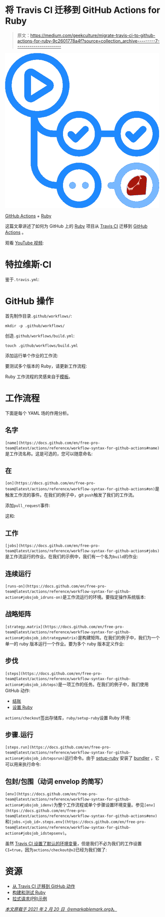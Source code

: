 # 将 Travis CI 迁移到 GitHub Actions for Ruby

> 原文：<https://medium.com/geekculture/migrate-travis-ci-to-github-actions-for-ruby-9c2601778a4f?source=collection_archive---------7----------------------->

![](img/5bfd67b89692778532ca0e2bc5ebb040.png)

[GitHub Actions](https://b.remarkabl.org/github-actions) + [Ruby](https://b.remarkabl.org/ruby)

这篇文章讲述了如何为 GitHub 上的 [Ruby](https://b.remarkabl.org/ruby) 项目从 [Travis CI](https://b.remarkabl.org/travis-ci) 迁移到 [GitHub Actions](https://b.remarkabl.org/github-actions) 。

观看 [YouTube 视频](https://youtu.be/QE9mk9Ww7oM?list=PLVgOtoUBG2mdLpj6qT5DXfg5_pGPTDrJZ):

# 特拉维斯·CI

鉴于`.travis.yml`:

# GitHub 操作

首先制作目录`.github/workflows/`:

```
mkdir -p .github/workflows/
```

创造`.github/workflows/build.yml`:

```
touch .github/workflows/build.yml
```

添加运行单个作业的工作流:

要测试多个版本的 Ruby，请更新工作流程:

Ruby 工作流程的灵感来自于[模板](https://github.com/actions/starter-workflows/blob/master/ci/ruby.yml)。

# 工作流程

下面是每个 YAML 场的作用分析。

## 名字

`[name](https://docs.github.com/en/free-pro-team@latest/actions/reference/workflow-syntax-for-github-actions#name)`是工作流名称。这是可选的，您可以随意命名:

## 在

`[on](https://docs.github.com/en/free-pro-team@latest/actions/reference/workflow-syntax-for-github-actions#on)`是触发工作流的事件。在我们的例子中，git `push`触发了我们的工作流。

添加`pull_request`事件:

这和:

## 工作

`[jobs](https://docs.github.com/en/free-pro-team@latest/actions/reference/workflow-syntax-for-github-actions#jobs)`是工作流运行的作业。在我们的示例中，我们有一个名为`build`的作业:

## 连续运行

`[runs-on](https://docs.github.com/en/free-pro-team@latest/actions/reference/workflow-syntax-for-github-actions#jobsjob_idruns-on)`是工作流运行的环境。要指定操作系统版本:

## 战略矩阵

`[strategy.matrix](https://docs.github.com/en/free-pro-team@latest/actions/reference/workflow-syntax-for-github-actions#jobsjob_idstrategymatrix)`是构建矩阵。在我们的例子中，我们为一个单一的 ruby 版本运行一个作业。要为多个 ruby 版本定义作业:

## 步伐

`[steps](https://docs.github.com/en/free-pro-team@latest/actions/reference/workflow-syntax-for-github-actions#jobsjob_idsteps)`是一项工作的任务。在我们的例子中，我们使用 GitHub 动作:

*   [结账](https://github.com/marketplace/actions/checkout)
*   [设置 Ruby](https://github.com/marketplace/actions/setup-ruby-jruby-and-truffleruby)

`actions/checkout`签出存储库，`ruby/setup-ruby`设置 Ruby 环境:

## 步骤.运行

`[steps.run](https://docs.github.com/en/free-pro-team@latest/actions/reference/workflow-syntax-for-github-actions#jobsjob_idstepsrun)`运行命令。由于 [setup-ruby](https://github.com/ruby/setup-ruby) 安装了 [bundler](https://bundler.io/) ，它可以用来执行命令:

## 包封/包围（动词 envelop 的简写）

`[env](https://docs.github.com/en/free-pro-team@latest/actions/reference/workflow-syntax-for-github-actions#jobsjob_idenv)`为整个工作流程或单个步骤设置环境变量。参见`[env](https://docs.github.com/en/free-pro-team@latest/actions/reference/workflow-syntax-for-github-actions#env)`和`[jobs.<job_id>.steps.env](https://docs.github.com/en/free-pro-team@latest/actions/reference/workflow-syntax-for-github-actions#jobsjob_idstepsenv)`。

虽然 [Travis CI 设置了默认的环境变量](https://docs.travis-ci.com/user/environment-variables/#default-environment-variables)，但是我们不必为我们的工作设置`CI=true`，因为`actions/checkout@v2`已经为我们做了:

# 资源

*   [从 Travis CI 迁移到 GitHub 动作](https://docs.github.com/en/free-pro-team@latest/actions/learn-github-actions/migrating-from-travis-ci-to-github-actions)
*   [构建和测试 Ruby](https://docs.github.com/en/actions/guides/building-and-testing-ruby)
*   [拉式请求(PR)示例](https://github.com/remarkablegames/remarkablegames.github.io/pull/2)

[*本文原载于 2021 年 2 月 20 日《remarkablemark.org》。*](https://b.remarkabl.org/2NIuc5s)
